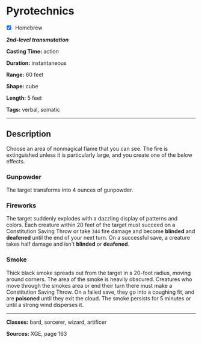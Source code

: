 # Pyrotechnics

- [x] Homebrew

***2nd-level transmutation***

**Casting Time:** action

**Duration:** instantaneous

**Range:** 60 feet

**Shape:** cube

**Length:** 5 feet

**Tags:** verbal, somatic

---

## Description
Choose an area of nonmagical flame that you can see.
The fire is extinguished unless it is particularly large, and you create one of the below effects.

### Gunpowder
The target transforms into 4 ounces of gunpowder.

### Fireworks
The target suddenly explodes with a dazzling display of patterns and colors.
Each creature within 20 feet of the target must succeed on a Constitution Saving Throw or take `3d4` fire damage and become **blinded** and **deafened** until the end of your next turn.
On a successful save, a creature takes half damage and isn't **blinded** or **deafened**.

### Smoke
Thick black smoke spreads out from the target in a 20-foot radius, moving around corners.
The area of the smoke is heavily obscured.
Creatures who move through the smokes area or end their turn there must make a Constitution Saving Throw.
On a failed save, they go into a coughing fit, and are **poisoned** until they exit the cloud.
The smoke persists for 5 minutes or until a strong wind disperses it.

---

**Classes:** bard, sorcerer, wizard, artificer

**Sources:** XGE, page 163
